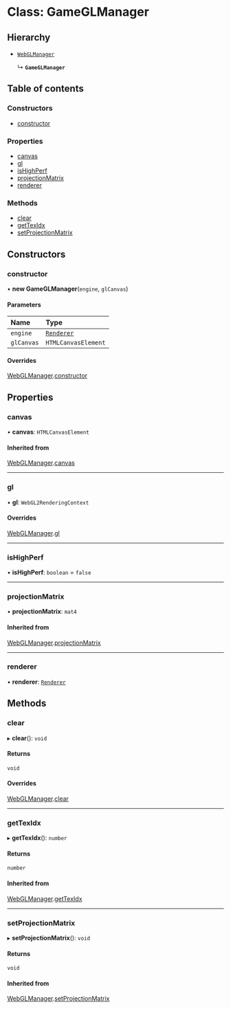 # Class: GameGLManager

## Hierarchy

- [`WebGLManager`](WebGLManager.md)

  ↳ **`GameGLManager`**

## Table of contents

### Constructors

- [constructor](GameGLManager.md#constructor)

### Properties

- [canvas](GameGLManager.md#canvas)
- [gl](GameGLManager.md#gl)
- [isHighPerf](GameGLManager.md#ishighperf)
- [projectionMatrix](GameGLManager.md#projectionmatrix)
- [renderer](GameGLManager.md#renderer)

### Methods

- [clear](GameGLManager.md#clear)
- [getTexIdx](GameGLManager.md#gettexidx)
- [setProjectionMatrix](GameGLManager.md#setprojectionmatrix)

## Constructors

### constructor

• **new GameGLManager**(`engine`, `glCanvas`)

#### Parameters

| Name | Type |
| :------ | :------ |
| `engine` | [`Renderer`](Renderer.md) |
| `glCanvas` | `HTMLCanvasElement` |

#### Overrides

[WebGLManager](WebGLManager.md).[constructor](WebGLManager.md#constructor)

## Properties

### canvas

• **canvas**: `HTMLCanvasElement`

#### Inherited from

[WebGLManager](WebGLManager.md).[canvas](WebGLManager.md#canvas)

___

### gl

• **gl**: `WebGL2RenderingContext`

#### Overrides

[WebGLManager](WebGLManager.md).[gl](WebGLManager.md#gl)

___

### isHighPerf

• **isHighPerf**: `boolean` = `false`

___

### projectionMatrix

• **projectionMatrix**: `mat4`

#### Inherited from

[WebGLManager](WebGLManager.md).[projectionMatrix](WebGLManager.md#projectionmatrix)

___

### renderer

• **renderer**: [`Renderer`](Renderer.md)

## Methods

### clear

▸ **clear**(): `void`

#### Returns

`void`

#### Overrides

[WebGLManager](WebGLManager.md).[clear](WebGLManager.md#clear)

___

### getTexIdx

▸ **getTexIdx**(): `number`

#### Returns

`number`

#### Inherited from

[WebGLManager](WebGLManager.md).[getTexIdx](WebGLManager.md#gettexidx)

___

### setProjectionMatrix

▸ **setProjectionMatrix**(): `void`

#### Returns

`void`

#### Inherited from

[WebGLManager](WebGLManager.md).[setProjectionMatrix](WebGLManager.md#setprojectionmatrix)
